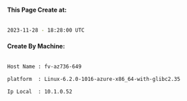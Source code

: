 
   
#### This Page Create at:

```bash

2023-11-28 - 18:28:00 UTC

```

#### Create By Machine:

```bash

Host Name : fv-az736-649

platform  : Linux-6.2.0-1016-azure-x86_64-with-glibc2.35

Ip Local  : 10.1.0.52

```

